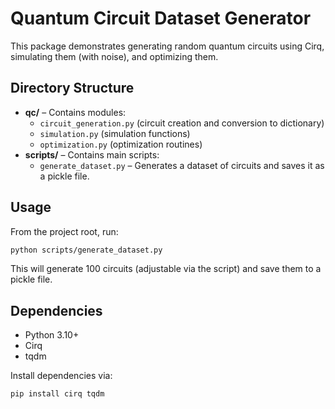 # Quantum Circuit Dataset Generator

This package demonstrates generating random quantum circuits using Cirq, simulating them (with noise), and optimizing them.

## Directory Structure

- **qc/** – Contains modules:
  - `circuit_generation.py` (circuit creation and conversion to dictionary)
  - `simulation.py` (simulation functions)
  - `optimization.py` (optimization routines)
- **scripts/** – Contains main scripts:
  - `generate_dataset.py` – Generates a dataset of circuits and saves it as a pickle file.

## Usage

From the project root, run:

```bash
python scripts/generate_dataset.py
```

This will generate 100 circuits (adjustable via the script) and save them to a pickle file.

## Dependencies

- Python 3.10+
- Cirq
- tqdm

Install dependencies via:

```bash
pip install cirq tqdm
```
